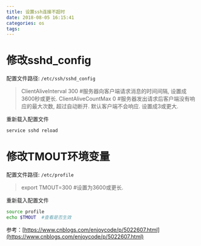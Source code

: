 ```yaml
---
title: 设置ssh连接不超时
date: 2018-08-05 16:15:41
categories: os
tags:
---
```


# 修改sshd_config

配置文件路径: `/etc/ssh/sshd_config`

> ClientAliveInterval 300  #服务器向客户端请求消息的时间间隔, 设置成3600秒或更长.
> ClientAliveCountMax 0  #服务器发出请求后客户端没有响应的最大次数, 超过自动断开. 默认客户端不会响应. 设置成3或更大.

重新载入配置文件

```bash
service sshd reload
```


# 修改TMOUT环境变量

配置文件路径: `/etc/profile`

> export TMOUT=300  #设置为3600或更长.

重新载入配置文件

```bash
source profile
echo $TMOUT  #查看是否生效
```

参考：[https://www.cnblogs.com/enjoycode/p/5022607.html](https://www.cnblogs.com/enjoycode/p/5022607.html)
